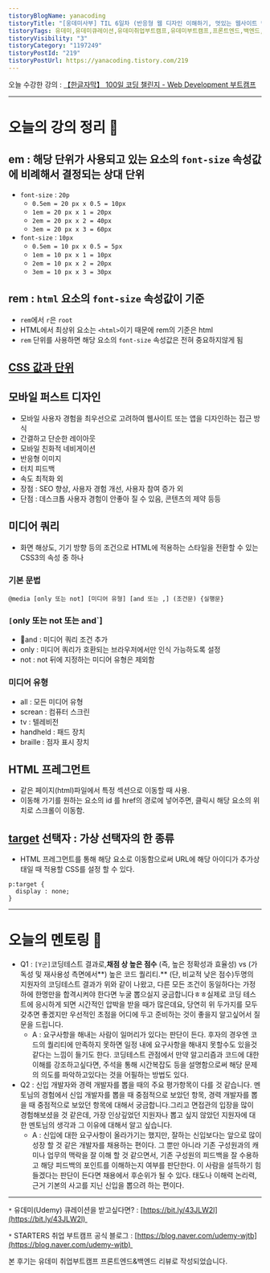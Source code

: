 ```yaml
---
tistoryBlogName: yanacoding
tistoryTitle: "[웅데미사부] TIL 6일차 (반응형 웹 디자인 이해하기, 멋있는 웹사이트 만들기)"
tistoryTags: 유데미,유데미큐레이션,유데미취업부트캠프,유데미부트캠프,프론트엔드,백엔드,개발부트캠프
tistoryVisibility: "3"
tistoryCategory: "1197249"
tistoryPostId: "219"
tistoryPostUrl: https://yanacoding.tistory.com/219
---
```


오늘 수강한 강의 : [ 【한글자막】 100일 코딩 챌린지 - Web Development 부트캠프](https://www.udemy.com/course/100-2022-web-development/?utm_source=adwords&utm_medium=udemyads&utm_campaign=WebDevelopment_Search_la.KR_cc.KR&utm_term=_._ag_153638105748_._ad_644611295653_._kw__._de_c_._dm__._pl__._ti_dsa-1939216851836_._li_1009871_._pd__._&matchtype=&gad_source=1&gclid=CjwKCAiA-P-rBhBEEiwAQEXhH8I5AFNq9-SbeYPmP5uwMpj7SzsS-tWDZ-KBEI9inPiFi4XJTAO19hoCjtEQAvD_BwE)

---
# 오늘의 강의 정리 📗
## em : 해당 단위가 사용되고 있는 요소의 `font-size` 속성값에 비례해서 결정되는 상대 단위
- `font-size` : `20p`
	- `0.5em = 20 px x 0.5 = 10px`
	- `1em = 20 px x 1 = 20px`
	- `2em = 20 px x 2 = 40px`
	- `3em = 20 px x 3 = 60px`
- `font-size` : `10px`
	-  `0.5em = 10 px x 0.5 = 5px`
	- `1em = 10 px x 1 = 10px`
	- `2em = 10 px x 2 = 20px`
	- `3em = 10 px x 3 = 30px`

## rem : `html` 요소의 `font-size` 속성값이 기준
- `rem`에서 `r`은 `root`
- HTML에서 최상위 요소는 `<html>`이기 때문에 rem의 기준은 html
- `rem` 단위를 사용하면 해당 요소의 `font-size` 속성값은 전혀 중요하지않게 됨

## [CSS 값과 단위](https://developer.mozilla.org/ko/docs/Learn/CSS/Building_blocks/Values_and_units)

## 모바일 퍼스트 디자인
- 모바일 사용자 경험을 최우선으로 고려하여 웹사이트 또는 앱을 디자인하는 접근 방식
- 간결하고 단순한 레이아웃
- 모바일 친화적 네비게이션
- 반응형 이미지
- 터치 피드백
- 속도 최적화 외
- 장점 :  SEO 향상, 사용자 경험 개선, 사용자 참여 증가 외
- 단점 : 데스크톱 사용자 경험이 안좋아 질 수 있음, 콘텐츠의 제약 등등

## 미디어 쿼리
- 화면 해상도, 기기 방향 등의 조건으로 HTML에 적용하는 스타일을 전환할 수 있는 CSS3의 속성 중 하나
### 기본 문법
```
@media [only 또는 not] [미디어 유형] [and 또는 ,] (조건문) {실행문}
```
### `[`only 또는 not 또는 and`]
- and : 미디어 쿼리 조건 추가
- only : 미디어 쿼리가 호환되는 브라우저에서만 인식 가능하도록 설정
- not : not 뒤에 지정하는 미디어 유형은 제외함
### 미디어 유형
- all : 모든 미디어 유형
- screan : 컴퓨터 스크린
- tv : 텔레비전
- handheld : 패드 장치
- braille : 점자 표시 장치

## HTML 프레그먼트
- 같은 페이지(html)파일에서 특정 섹션으로 이동할 때 사용.
- 이동해 가기를 원하는 요소의 id 를 href의 경로에 넣어주면, 클릭시 해당 요소의 위치로 스크롤이 이동함.

## [target](https://developer.mozilla.org/en-US/docs/Web/CSS/:target) 선택자 : 가상 선택자의 한 종류
- HTML 프레그먼트를 통해 해당 요소로 이동함으로써 URL에 해당 아이디가 추가상태일 때 적용할 CSS를 설정 할 수 있다.
```
p:target {
  display : none;
}
```

---
# 오늘의 멘토링 🥸
- Q1 : `[Y군]`코딩테스트 결과로,**채점 상 높은 점수** (즉, 높은 정확성과 효율성) vs (가독성 및 재사용성 측면에서**) 높은 코드 퀄리티.** (단, 비교적 낮은 점수)두명의 지원자의 코딩테스트 결과가 위와 같이 나왔고, 다른 모든 조건이 동일하다는 가정하에 한명만을 합격시켜야 한다면 누굴 뽑으실지 궁금합니다ㅎㅎ실제로 코딩 테스트에 응시하게 되면 시간적인 압박을 받을 때가 많은데요, 당연히 위 두가지를 모두 갖추면 좋겠지만 우선적인 초점을 어디에 두고 준비하는 것이 좋을지 알고싶어서 질문을 드립니다.
	- A : 요구사항을 해내는 사람이 일머리가 있다는 판단이 든다. 후자의 경우엔 코드의 퀄리티에 만족하지 못하면 일정 내에 요구사항을 해내지 못할수도 있을것 같다는 느낌이 들기도 한다.
	  코딩테스트 관점에서 만약 알고리즘과 코드에 대한 이해를 강조하고싶다면, 주석을 통해 시간복잡도 등을 설명함으로써 해당 문제의 의도를 파악하고있다는 것을 어필하는 방법도 있다.
- Q2 : 신입 개발자와 경력 개발자를 뽑을 때의 주요 평가항목이 다를 것 같습니다. 멘토님의 경험에서 신입 개발자를 뽑을 때 중점적으로 보았던 항목, 경력 개발자를 뽑을 때 중점적으로 보았던 항목에 대해서 궁금합니다.그리고 면접관의 입장을 많이 경험해보셨을 것 같은데, 가장 인상깊었던 지원자나 뽑고 싶지 않았던 지원자에 대한 멘토님의 생각과 그 이유에 대해서 알고 싶습니다.
	- A : 신입에 대한 요구사항이 올라가기는 했지만, 잘하는 신입보다는 앞으로 많이 성장 할 것 같은 개발자를 채용하는 편이다. 그 뿐만 아니라 기존 구성원과의 캐미나 업무의 맥락을 잘 이해 할 것 같으면서, 기존 구성원의 피드백을 잘 수용하고 해당 피드백의 포인트를 이해하는지 여부를 판단한다. 이 사람을 설득하기 힘들겠다는 판단이 든다면 채용에서 후순위가 될 수 있다. 태도나 이해력 논리력, 근거 기본의 사고를 지닌 신입을 뽑으려 하는 편이다.

---
`*` 유데미(Udemy) 큐레이션을 받고싶다면? : [https://bit.ly/43JLW2l](https://bit.ly/43JLW2l) 

`*` STARTERS 취업 부트캠프 공식 블로그 : [https://blog.naver.com/udemy-wjtb](https://blog.naver.com/udemy-wjtb) 

본 후기는 유데미 취업부트캠프 프론트엔드&백엔드 리뷰로 작성되었습니다. 